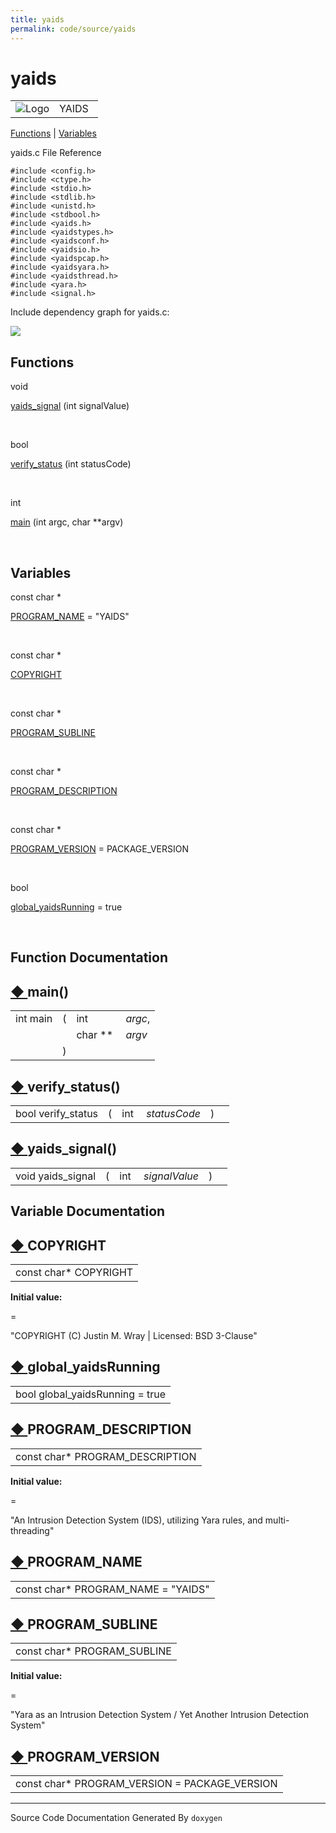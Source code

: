 ```yaml
---
title: yaids
permalink: code/source/yaids
---
```

# yaids

<table>
<colgroup>
<col style="width: 50%" />
<col style="width: 50%" />
</colgroup>
<tbody>
<tr class="odd">
<td><img src="/yaids.png" alt="Logo" /></td>
<td><div id="projectname">
YAIDS
</div></td>
</tr>
</tbody>
</table>


[Functions](#func-members) | [Variables](#var-members)

yaids.c File Reference

`#include <config.h>`  
`#include <ctype.h>`  
`#include <stdio.h>`  
`#include <stdlib.h>`  
`#include <unistd.h>`  
`#include <stdbool.h>`  
`#include <yaids.h>`  
`#include <yaidstypes.h>`  
`#include <yaidsconf.h>`  
`#include <yaidsio.h>`  
`#include <yaidspcap.h>`  
`#include <yaidsyara.h>`  
`#include <yaidsthread.h>`  
`#include <yara.h>`  
`#include <signal.h>`  

Include dependency graph for yaids.c:

![](/images/yaids_8c__incl.png)

<span id="func-members"></span> Functions
-----------------------------------------

void 

<a href="/code/source/yaids#a29c4beffccb285dcf5c5bc94e21f8eb9" class="el">yaids_signal</a>
(int signalValue)

 

bool 

<a href="/code/source/yaids#a1e4ca5278100de34c5f7fe5c76100b57" class="el">verify_status</a>
(int statusCode)

 

int 

<a href="/code/source/yaids#a3c04138a5bfe5d72780bb7e82a18e627" class="el">main</a>
(int argc, char \*\*argv)

 

<span id="var-members"></span> Variables
----------------------------------------

const char \* 

<a href="/code/source/yaids#a23a6684c128721e25ac4cd8741b3f2fe" class="el">PROGRAM_NAME</a>
= "YAIDS"

 

const char \* 

<a href="/code/source/yaids#ab73101c87fe328a1140edd54fc0977bc" class="el">COPYRIGHT</a>

 

const char \* 

<a href="/code/source/yaids#a020237f37d11115b38beb8a061600e5d" class="el">PROGRAM_SUBLINE</a>

 

const char \* 

<a href="/code/source/yaids#a8cf1423775c5bf5410d540124a889f6d" class="el">PROGRAM_DESCRIPTION</a>

 

const char \* 

<a href="/code/source/yaids#a9052ae5a9feced29ebe17d4e64bd9501" class="el">PROGRAM_VERSION</a>
= PACKAGE\_VERSION

 

bool 

<a href="/code/source/yaids#ac3983a20897f50a952a4375eae247410" class="el">global_yaidsRunning</a>
= true

 

Function Documentation
----------------------

<span id="a3c04138a5bfe5d72780bb7e82a18e627"></span>

<span class="permalink">[◆ ](#a3c04138a5bfe5d72780bb7e82a18e627)</span>main()
-----------------------------------------------------------------------------

<table>
<tbody>
<tr class="odd">
<td>int main</td>
<td>(</td>
<td>int </td>
<td><em>argc</em>,</td>
</tr>
<tr class="even">
<td></td>
<td></td>
<td>char ** </td>
<td><em>argv</em> </td>
</tr>
<tr class="odd">
<td></td>
<td>)</td>
<td></td>
<td></td>
</tr>
</tbody>
</table>

<span id="a1e4ca5278100de34c5f7fe5c76100b57"></span>

<span class="permalink">[◆ ](#a1e4ca5278100de34c5f7fe5c76100b57)</span>verify\_status()
---------------------------------------------------------------------------------------

<table>
<tbody>
<tr class="odd">
<td>bool verify_status</td>
<td>(</td>
<td>int </td>
<td><em>statusCode</em></td>
<td>)</td>
<td></td>
</tr>
</tbody>
</table>

<span id="a29c4beffccb285dcf5c5bc94e21f8eb9"></span>

<span class="permalink">[◆ ](#a29c4beffccb285dcf5c5bc94e21f8eb9)</span>yaids\_signal()
--------------------------------------------------------------------------------------

<table>
<tbody>
<tr class="odd">
<td>void yaids_signal</td>
<td>(</td>
<td>int </td>
<td><em>signalValue</em></td>
<td>)</td>
<td></td>
</tr>
</tbody>
</table>

Variable Documentation
----------------------

<span id="ab73101c87fe328a1140edd54fc0977bc"></span>

<span class="permalink">[◆ ](#ab73101c87fe328a1140edd54fc0977bc)</span>COPYRIGHT
--------------------------------------------------------------------------------

<table>
<tbody>
<tr class="odd">
<td>const char* COPYRIGHT</td>
</tr>
</tbody>
</table>

**Initial value:**

=

<span class="stringliteral">"COPYRIGHT (C) Justin M. Wray | Licensed:
BSD 3-Clause"</span>

<span id="ac3983a20897f50a952a4375eae247410"></span>

<span class="permalink">[◆ ](#ac3983a20897f50a952a4375eae247410)</span>global\_yaidsRunning
-------------------------------------------------------------------------------------------

<table>
<tbody>
<tr class="odd">
<td>bool global_yaidsRunning = true</td>
</tr>
</tbody>
</table>

<span id="a8cf1423775c5bf5410d540124a889f6d"></span>

<span class="permalink">[◆ ](#a8cf1423775c5bf5410d540124a889f6d)</span>PROGRAM\_DESCRIPTION
-------------------------------------------------------------------------------------------

<table>
<tbody>
<tr class="odd">
<td>const char* PROGRAM_DESCRIPTION</td>
</tr>
</tbody>
</table>

**Initial value:**

=

<span class="stringliteral">"An Intrusion Detection System (IDS),
utilizing Yara rules, and multi-threading"</span>

<span id="a23a6684c128721e25ac4cd8741b3f2fe"></span>

<span class="permalink">[◆ ](#a23a6684c128721e25ac4cd8741b3f2fe)</span>PROGRAM\_NAME
------------------------------------------------------------------------------------

<table>
<tbody>
<tr class="odd">
<td>const char* PROGRAM_NAME = "YAIDS"</td>
</tr>
</tbody>
</table>

<span id="a020237f37d11115b38beb8a061600e5d"></span>

<span class="permalink">[◆ ](#a020237f37d11115b38beb8a061600e5d)</span>PROGRAM\_SUBLINE
---------------------------------------------------------------------------------------

<table>
<tbody>
<tr class="odd">
<td>const char* PROGRAM_SUBLINE</td>
</tr>
</tbody>
</table>

**Initial value:**

=

<span class="stringliteral">"Yara as an Intrusion Detection System / Yet
Another Intrusion Detection System"</span>

<span id="a9052ae5a9feced29ebe17d4e64bd9501"></span>

<span class="permalink">[◆ ](#a9052ae5a9feced29ebe17d4e64bd9501)</span>PROGRAM\_VERSION
---------------------------------------------------------------------------------------

<table>
<tbody>
<tr class="odd">
<td>const char* PROGRAM_VERSION = PACKAGE_VERSION</td>
</tr>
</tbody>
</table>

------------------------------------------------------------------------

<span class="small">Source Code Documentation Generated By `doxygen`</span>  
